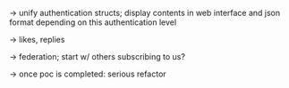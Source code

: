 -> unify authentication structs; display contents in web interface
   and json format depending on this authentication level

-> likes, replies

-> federation; start w/ others subscribing to us?

-> once poc is completed: serious refactor
